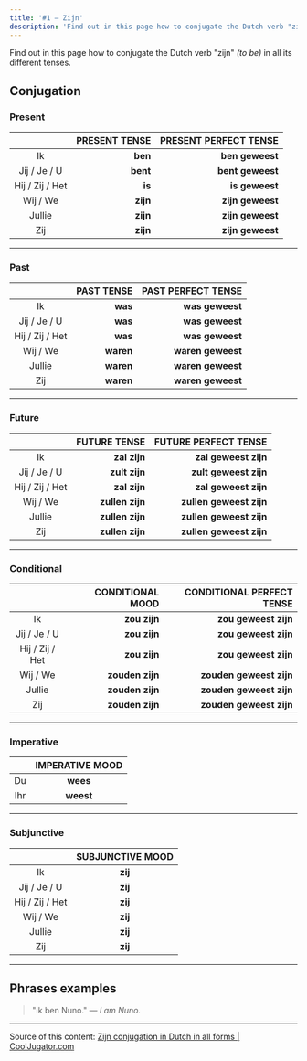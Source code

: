 ```yaml
---
title: '#1 — Zijn'
description: 'Find out in this page how to conjugate the Dutch verb "zijn" (to be) in all its different tenses.'
---
```


Find out in this page how to conjugate the Dutch verb "zijn" _(to be)_ in all its different tenses.

## Conjugation

### Present

|                 | PRESENT TENSE | PRESENT PERFECT TENSE |
| :-------------: | ------------: | --------------------: |
|       Ik        |       **ben** |       **ben geweest** |
|  Jij / Je / U   |      **bent** |      **bent geweest** |
| Hij / Zij / Het |        **is** |        **is geweest** |
|    Wij / We     |      **zijn** |      **zijn geweest** |
|     Jullie      |      **zijn** |      **zijn geweest** |
|       Zij       |      **zijn** |      **zijn geweest** |

---

### Past

|                 | PAST TENSE | PAST PERFECT TENSE |
| :-------------: | ---------: | -----------------: |
|       Ik        |    **was** |    **was geweest** |
|  Jij / Je / U   |    **was** |    **was geweest** |
| Hij / Zij / Het |    **was** |    **was geweest** |
|    Wij / We     |  **waren** |  **waren geweest** |
|     Jullie      |  **waren** |  **waren geweest** |
|       Zij       |  **waren** |  **waren geweest** |

---

### Future

|                 |    FUTURE TENSE |    FUTURE PERFECT TENSE |
| :-------------: | --------------: | ----------------------: |
|       Ik        |    **zal zijn** |    **zal geweest zijn** |
|  Jij / Je / U   |   **zult zijn** |   **zult geweest zijn** |
| Hij / Zij / Het |    **zal zijn** |    **zal geweest zijn** |
|    Wij / We     | **zullen zijn** | **zullen geweest zijn** |
|     Jullie      | **zullen zijn** | **zullen geweest zijn** |
|       Zij       | **zullen zijn** | **zullen geweest zijn** |

---

### Conditional

|                 | CONDITIONAL MOOD | CONDITIONAL PERFECT TENSE |
| :-------------: | ---------------: | ------------------------: |
|       Ik        |     **zou zijn** |      **zou geweest zijn** |
|  Jij / Je / U   |     **zou zijn** |      **zou geweest zijn** |
| Hij / Zij / Het |     **zou zijn** |      **zou geweest zijn** |
|    Wij / We     |  **zouden zijn** |   **zouden geweest zijn** |
|     Jullie      |  **zouden zijn** |   **zouden geweest zijn** |
|       Zij       |  **zouden zijn** |   **zouden geweest zijn** |

---

### Imperative

|     | IMPERATIVE MOOD |
| :-: | :-------------: |
| Du  |    **wees**     |
| Ihr |    **weest**    |

---

### Subjunctive

|                 | SUBJUNCTIVE MOOD |
| :-------------: | :--------------: |
|       Ik        |     **zij**      |
|  Jij / Je / U   |     **zij**      |
| Hij / Zij / Het |     **zij**      |
|    Wij / We     |     **zij**      |
|     Jullie      |     **zij**      |
|       Zij       |     **zij**      |

---

## Phrases examples

> "Ik ben Nuno."
> _— I am Nuno._

---

Source of this content: [Zijn conjugation in Dutch in all forms | CoolJugator.com](https://cooljugator.com/nl/zijn)
